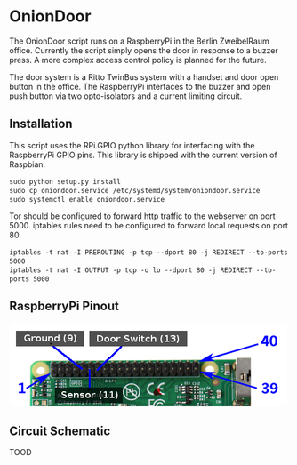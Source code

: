 OnionDoor
=========

The OnionDoor script runs on a RaspberryPi in the Berlin ZweibelRaum
office. Currently the script simply opens the door in response to a
buzzer press. A more complex access control policy is planned for the
future.

The door system is a Ritto TwinBus system with a handset and door open
button in the office. The RaspberryPi interfaces to the buzzer and open
push button via two opto-isolators and a current limiting circuit.

Installation
------------

This script uses the RPi.GPIO python library for interfacing with the
RaspberryPi GPIO pins. This library is shipped with the current version
of Raspbian.

    sudo python setup.py install
    sudo cp oniondoor.service /etc/systemd/system/oniondoor.service
    sudo systemctl enable oniondoor.service

Tor should be configured to forward http traffic to the webserver on
port 5000. iptables rules need to be configured to forward local requests
on port 80.

    iptables -t nat -I PREROUTING -p tcp --dport 80 -j REDIRECT --to-ports 5000
    iptables -t nat -I OUTPUT -p tcp -o lo --dport 80 -j REDIRECT --to-ports 5000


RaspberryPi Pinout
------------------

![GPIO Pinout](/images/gpio-pinout.png)


Circuit Schematic
-----------------

TOOD
